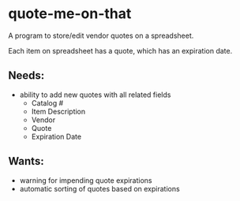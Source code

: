 quote-me-on-that
================

A program to store/edit vendor quotes on a spreadsheet.

Each item on spreadsheet has a quote, which has an expiration date.

Needs:
------
* ability to add new quotes with all related fields
  * Catalog #
  * Item Description
  * Vendor
  * Quote
  * Expiration Date


Wants:
------
* warning for impending quote expirations
* automatic sorting of quotes based on expirations
